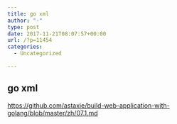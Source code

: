 ```yaml
---
title: go xml
author: "-"
type: post
date: 2017-11-21T08:07:57+00:00
url: /?p=11454
categories:
  - Uncategorized

---
```

## go xml
https://github.com/astaxie/build-web-application-with-golang/blob/master/zh/07.1.md